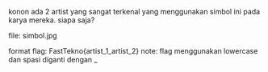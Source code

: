 konon ada 2 artist yang sangat terkenal yang menggunakan simbol ini pada karya mereka. siapa saja?

file: simbol.jpg

format flag: FastTekno{artist_1_artist_2}
note: flag menggunakan lowercase dan spasi diganti dengan _
